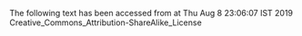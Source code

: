 The following text has been accessed from at Thu Aug 8 23:06:07 IST 2019
Creative_Commons_Attribution-ShareAlike_License
